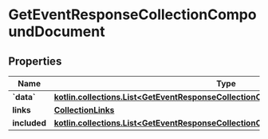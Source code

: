 
# GetEventResponseCollectionCompoundDocument

## Properties
| Name | Type | Description | Notes |
| ------------ | ------------- | ------------- | ------------- |
| **&#x60;data&#x60;** | [**kotlin.collections.List&lt;GetEventResponseCollectionCompoundDocumentDataInner&gt;**](GetEventResponseCollectionCompoundDocumentDataInner.md) |  |  |
| **links** | [**CollectionLinks**](CollectionLinks.md) |  |  [optional] |
| **included** | [**kotlin.collections.List&lt;GetEventResponseCollectionCompoundDocumentIncludedInner&gt;**](GetEventResponseCollectionCompoundDocumentIncludedInner.md) |  |  [optional] |



